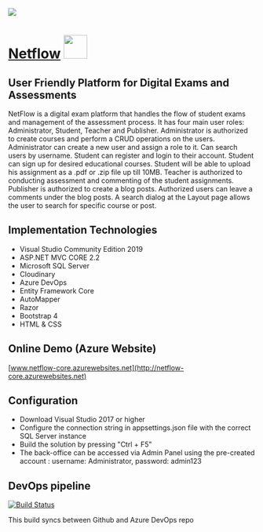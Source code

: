<div>
    <img src="https://res.cloudinary.com/netflow/image/upload/v1565790934/NetFlow/Images/netflow_h4cich.png" />
</div>	


# [Netflow](https://netflow-core.azurewebsites.net/)  <img src="https://res.cloudinary.com/netflow/image/upload/v1565790933/NetFlow/Images/2019-01-25_23-33-061_uccy3t.jpg" width="48px" height="48px" />

## User Friendly Platform for Digital Exams and Assessments
NetFlow is a digital exam platform that handles the flow of student exams and management of the assessment process.
It has four main user roles: Administrator, Student, Teacher and Publisher. Administrator is authorized to create courses and perform 
a CRUD operations on the users. Administrator can create a new user and assign a role to it. Can search users by username.
Student can register and login to their account. Student can sign up for desired educational courses. Student will be able
to upload his assignment as a .pdf or .zip file up till 10MB. Teacher is authorized to conducting assessment and commenting of
the student assignments. Publisher is authorized to create a blog posts. Authorized users can leave a comments under the blog posts.
A search dialog at the Layout page allows the user to search for specific course or post.

## Implementation Technologies

-  Visual Studio Community Edition 2019
-  ASP.NET MVC CORE 2.2
-  Microsoft SQL Server
-  Cloudinary
-  Azure DevOps
-  Entity Framework Core
-  AutoMapper  
-  Razor
-  Bootstrap 4
-  HTML & CSS

## Online Demo (Azure Website)

[www.netflow-core.azurewebsites.net](http://netflow-core.azurewebsites.net)

## Configuration

- Download Visual Studio 2017 or higher
- Configure the connection string in appsettings.json file with the correct SQL Server instance
- Build the solution by pressing "Ctrl + F5"
- The back-office can be accessed via Admin Panel using the pre-created account : username: Administrator, password: admin123

## DevOps pipeline

[![Build Status](https://dev.azure.com/mihailvtanev/NetFlow/_apis/build/status/NetFlow-Azure%20Web%20App%20for%20ASP.NET-CI?branchName=master)](https://dev.azure.com/mihailvtanev/NetFlow/_build/latest?definitionId=23&branchName=master)

This build syncs between Github and Azure DevOps repo